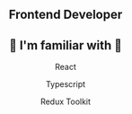 <div align="center">

## Frontend Developer

## 🧰 I'm familiar with 🧰

<p>React</p>
<p>Typescript</p>
<p>Redux Toolkit</p>
 
</div>

</div>


